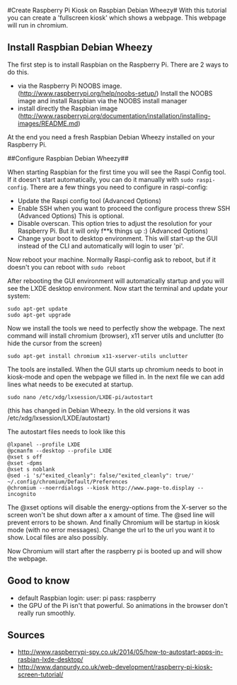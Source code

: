 #Create Raspberry Pi Kiosk on Raspbian Debian Wheezy#
With this tutorial you can create a 'fullscreen kiosk' which shows a webpage. This webpage will run in chromium.
## Install Raspbian Debian Wheezy ##

The first step is to install Raspbian on the Raspberry Pi. There are 2 ways to do this.

- via the Raspberry Pi NOOBS image. (http://www.raspberrypi.org/help/noobs-setup/) Install the NOOBS image and install Raspbian via the NOOBS install manager
- install directly the Raspbian image (http://www.raspberrypi.org/documentation/installation/installing-images/README.md)

At the end you need a fresh Raspbian Debian Wheezy installed on your Raspberry Pi.

##Configure Raspbian Debian Wheezy##

When starting Raspbian for the first time you will see the Raspi Config tool. 
If it doesn't start automatically, you can do it manually with `sudo raspi-config`.
There are a few things you need to configure in raspi-config:

- Update the Raspi config tool (Advanced Options)
- Enable SSH when you want to proceed the configure process threw SSH (Advanced Options) This is optional.
- Disable overscan. This option tries to adjust the resolution for your Raspberry Pi. But it will only f**k things up :) (Advanced Options)
- Change your boot to desktop environment. This will start-up the GUI instead of the CLI and automatically will login to user 'pi'. 

Now reboot your machine. Normally Raspi-config ask to reboot, but if it doesn't you can reboot with `sudo reboot`

After rebooting the GUI environment will automatically startup and you will see the LXDE desktop environment. Now start the terminal and update your system:

```
sudo apt-get update
sudo apt-get upgrade
```
Now we install the tools we need to perfectly show the webpage. The next command will install chromium (browser), x11 server utils and unclutter (to hide the cursor from the screen)

```
sudo apt-get install chromium x11-xserver-utils unclutter
```

The tools are installed. When the GUI starts up chromium needs to boot in kiosk-mode and open the webpage we filled in. In the next file we can add lines what needs to be executed at startup.

```
sudo nano /etc/xdg/lxsession/LXDE-pi/autostart
```
(this has changed in Debian Wheezy. In the old versions it was /etc/xdg/lxsession/LXDE/autostart)

The autostart files needs to look like this

```
@lxpanel --profile LXDE
@pcmanfm --desktop --profile LXDE
@xset s off
@xset -dpms
@xset s noblank
@sed -i 's/"exited_cleanly": false/"exited_cleanly": true/' ~/.config/chromium/Default/Preferences
@chromium --noerrdialogs --kiosk http://www.page-to.display --incognito
```

The @xset options will disable the energy-options from the X-server so the screen won't be shut down after a x amount of time.
The @sed line will prevent errors to be shown.
And finally Chromium will be startup in kiosk mode (with no error messages). 
Change the url to the url you want it to show. Local files are also possibly.

Now Chromium will start after the raspberry pi is booted up and will show the webpage.

## Good to know ##
- default Raspbian login: user: pi pass: raspberry
- the GPU of the Pi isn't that powerful. So animations in the browser don't really run smoothly. 


## Sources ##

- http://www.raspberrypi-spy.co.uk/2014/05/how-to-autostart-apps-in-rasbian-lxde-desktop/
- http://www.danpurdy.co.uk/web-development/raspberry-pi-kiosk-screen-tutorial/
